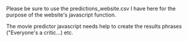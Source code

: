 Please be sure to use the predictions_website.csv I have here for the purpose of the website's javascript function.

The movie predictor javascript needs help to create the results phrases ("Everyone's a critic...) etc.

